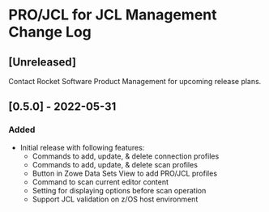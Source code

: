 # PRO/JCL for JCL Management Change Log

## [Unreleased]

Contact Rocket Software Product Management for upcoming release plans.

## [0.5.0] - 2022-05-31
### Added
* Initial release with following features:
  - Commands to add, update, & delete connection profiles
  - Commands to add, update, & delete scan profiles
  - Button in Zowe Data Sets View to add PRO/JCL profiles
  - Command to scan current editor content
  - Setting for displaying options before scan operation
  - Support JCL validation on z/OS host environment
